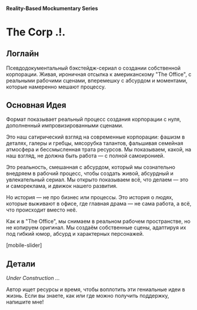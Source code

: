 #### Reality-Based Mockumentary Series

# The Corp .!.

## Логлайн

Псевдодокументальный бэкстейдж-сериал о создании собственной корпорации. Живая, ироничная отсылка к американскому "The Office", с реальными рабочими сценами, вперемешку с абсурдом и моментами, которые намеренно мешают процессу.

## Основная Идея

Формат показывает реальный процесс создания корпорации с нуля, дополненный импровизированными сценами.

Это наш сатирический взгляд на современные корпорации: фашизм в деталях, галеры и гребцы, мясорубка талантов, фальшивая семейная атмосфера и бессмысленная трата ресурсов. Мы показываем, какой, на наш взгляд, не должна быть работа — с полной самоиронией.

Это реальность, смешанная с абсурдом, который мы сознательно внедряем в рабочий процесс, чтобы создать живой, абсурдный и увлекательный сериал. Мы открыто показываем всё, что делаем — это и самореклама, и движок нашего развития.

Но история — не про бизнес или процессы. Это история о людях, которые выживают в офисе, где главная драма — не сама работа, а всё, что происходит вместо неё.

Как и в "The Office", мы снимаем в реальном рабочем пространстве, но не копируем оригинал. Мы создаём собственные сцены, адаптируя их под гибкий юмор, абсурд и характерных персонажей.

[mobile-slider]

## Детали

*Under Construction …*

Автор ищет ресурсы и время, чтобы воплотить эти гениальные идеи в жизнь. Если вы знаете, как или где можно получить поддержку, напишите мне!